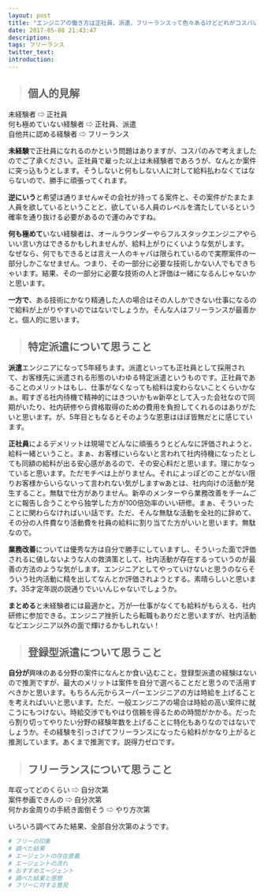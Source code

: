 ```yaml
---
layout: post
title: "エンジニアの働き方は正社員、派遣、フリーランスって色々あるけどどれがコスパいいの？"
date: 2017-05-08 21:43:47
description:
tags: フリーランス
twitter_text:
introduction:
---
```


> ## 個人的見解

未経験者 ⇨ 正社員  
何も極めていない経験者 ⇨ 正社員、派遣  
自他共に認める経験者 ⇨ フリーランス

**未経験**で正社員になれるのかという問題はありますが、コスパのみで考えましたのでご了承ください。正社員で雇った以上は未経験者であろうが、なんとか案件に突っ込もうとします。そうしないと何もしない人に対して給料払わなくてはならないので、勝手に頑張ってくれます。

**逆にいう**と希望は通りませんwその会社が持ってる案件と、その案件がたまたま人員を欲しているということと、欲している人員のレベルを満たしているという確率を通り抜ける必要があるので運のみですね。  

**何も極めて**いない経験者は、オールラウンダーやらフルスタックエンジニアやらいい言い方はできるかもしれませんが、給料上がりにくいような気がします。  
なぜなら、何でもできるとは言え一人のキャパは限られているので実際案件の一部分しかこなせません。つまり、その一部分に必要な技術しかない人でもできちゃいます。結果、その一部分に必要な技術の人と評価は一緒になるんじゃないかと思います。  

**一方で**、ある技術にかなり精通した人の場合はその人しかできない仕事になるので給料が上がりやすいのではないでしょうか。そんな人はフリーランスが最善かと。個人的に思います。

> ## 特定派遣について思うこと

**派遣**エンジニアになって5年経ちます。派遣といっても正社員として採用されて、お客様先に派遣される形態のいわゆる特定派遣というものです。正社員であることのメリットはもし、仕事がなくなっても給料は変わらないことくらいかなぁ。暇すぎる社内待機で精神的にはきついかもw新卒として入った会社なので同期がいたり、社内研修やら資格取得のための費用を負担してくれるのはありがたいと思います。が、5年目ともなるとそのような恩恵はほぼ皆無だとに感じています。

**正社員**によるデメリットは現場でどんなに頑張ろうとどんなに評価されようと、給料一緒ということ。まぁ、お客様にいらないと言われて社内待機になったとしても同額の給料が出る安心感があるので、その安心料だと思います。理にかなっていると思います。ただモチベは上がりません。それによっぽどのことがない限りお客様からいらないって言われない気がしますwあとは、社内向けの活動が発生すること。無駄で仕方がありません。新卒のメンターやら業務改善をチームごとに報告し合うことやら独学した方が100倍効率のいい研修。まぁ、そういったことに関わらなければいい話です。ただ、そんな無駄な活動を全社的に辞めて、その分の人件費なり活動費を社員の給料に割り当てた方がいいと思います。無駄なので。

**業務改善**については優秀な方は自分で勝手にしていますし、そういった面で評価されるに値しないような人の救済策として、社内活動が存在するっていうのが最善の方法のような気がします。エンジニアとしてやっていけないと思うのならそういう社内活動に精を出してなんとか評価されようとする。素晴らしいと思います。35才定年説の説通りでいいんじゃないでしょうか。

**まとめる**と未経験者には最適かと。万が一仕事がなくても給料がもらえる、社内研修に参加できる。エンジニア挫折したら転職もありだと思いますが、社内活動などエンジニア以外の面で輝けるかもしれない！


> ## 登録型派遣について思うこと

**自分が**興味のある分野の案件になんとか食い込むこと。登録型派遣の経験はないので推測ですが、最大のメリットは案件を自分で選べることだと思うので活用すべきかと思います。もちろん元からスーパーエンジニアの方は時給を上げることを考えればいいと思います。ただ、一般エンジニアの場合は時給の高い案件に就こうにもつけない。時給交渉でもやはり信頼を得るための時間がかかる。だったら割り切ってやりたい分野の経験年数を上げることに特化もありなのではないでしょうか。その経験を引っさげてフリーランスになったら給料がかなり上がると推測しています。あくまで推測です。説得力ゼロです。


> ## フリーランスについて思うこと

年収ってどのくらい ⇨ 自分次第  
案件参画できんの ⇨ 自分次第  
何かお金周りの手続き面倒そう ⇨ やり方次第  

いろいろ調べてみた結果、全部自分次第のようです。

```rb
# フリーの印象
# 調べた結果
# エージェントの存在意義
# エージェントの流れ
# おすすめエージェント
# 調べた結果と感想
# フリーに対する意見
```